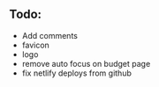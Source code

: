 ## Todo: 
* Add comments
* favicon
* logo
* remove auto focus on budget page
* fix netlify deploys from github
